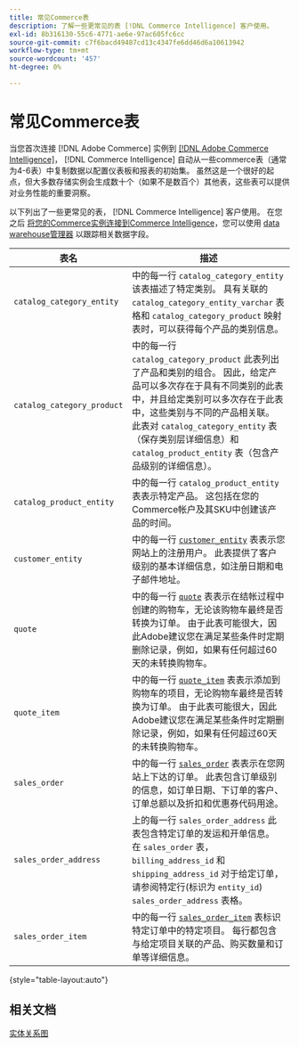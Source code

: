```yaml
---
title: 常见Commerce表
description: 了解一些更常见的表 [!DNL Commerce Intelligence] 客户使用。
exl-id: 8b316130-55c6-4771-ae6e-97ac605fc6cc
source-git-commit: c7f6bacd49487cd13c4347fe6dd46d6a10613942
workflow-type: tm+mt
source-wordcount: '457'
ht-degree: 0%

---
```


# 常见Commerce表

当您首次连接 [!DNL Adobe Commerce] 实例到 [[!DNL Adobe Commerce Intelligence]](../importing-data/integrations/magento.md)， [!DNL Commerce Intelligence] 自动从一些commerce表（通常为4-6表）中复制数据以配置仪表板和报表的初始集。 虽然这是一个很好的起点，但大多数存储实例会生成数十个（如果不是数百个）其他表，这些表可以提供对业务性能的重要洞察。

以下列出了一些更常见的表， [!DNL Commerce Intelligence] 客户使用。 在您之后 [将您的Commerce实例连接到Commerce Intelligence](../../data-analyst/importing-data/integrations/magento.md)，您可以使用 [data warehouse管理器](../../data-analyst/data-warehouse-mgr/tour-dwm.md) 以跟踪相关数据字段。

| 表名 | 描述 |
|---|---|
| `catalog_category_entity` | 中的每一行 `catalog_category_entity` 该表描述了特定类别。 具有关联的 `catalog_category_entity_varchar` 表格和 `catalog_category_product` 映射表时，可以获得每个产品的类别信息。 |
| `catalog_category_product` | 中的每一行 `catalog_category_product` 此表列出了产品和类别的组合。 因此，给定产品可以多次存在于具有不同类别的此表中，并且给定类别可以多次存在于此表中，这些类别与不同的产品相关联。 此表对 `catalog_category_entity` 表（保存类别层详细信息）和 `catalog_product_entity` 表（包含产品级别的详细信息）。 |
| `catalog_product_entity` | 中的每一行 `catalog_product_entity` 表表示特定产品。 这包括在您的Commerce帐户及其SKU中创建该产品的时间。 |
| `customer_entity` | 中的每一行 [`customer_entity`](../data-warehouse-mgr/cust-ent-table.md) 表表示您网站上的注册用户。 此表提供了客户级别的基本详细信息，如注册日期和电子邮件地址。 |
| `quote` | 中的每一行 [`quote`](../data-warehouse-mgr/sales-flat-quote-table.md) 表表示在结帐过程中创建的购物车，无论该购物车最终是否转换为订单。 由于此表可能很大，因此Adobe建议您在满足某些条件时定期删除记录，例如，如果有任何超过60天的未转换购物车。 |
| `quote_item` | 中的每一行 [`quote_item`](../data-warehouse-mgr/sales-flat-quote-item-table.md) 表表示添加到购物车的项目，无论购物车最终是否转换为订单。 由于此表可能很大，因此Adobe建议您在满足某些条件时定期删除记录，例如，如果有任何超过60天的未转换购物车。 |
| `sales_order` | 中的每一行 [`sales_order`](../data-warehouse-mgr/sales-flat-order-table.md) 表表示在您网站上下达的订单。 此表包含订单级别的信息，如订单日期、下订单的客户、订单总额以及折扣和优惠券代码用途。 |
| `sales_order_address` | 上的每一行 `sales_order_address` 此表包含特定订单的发运和开单信息。 在 `sales_order` 表， `billing_address_id` 和 `shipping_address_id` 对于给定订单，请参阅特定行(标识为 `entity_id`) `sales_order_address` 表格。 |
| `sales_order_item` | 中的每一行 [`sales_order_item`](../data-warehouse-mgr/sales-flat-quote-item-table.md) 表标识特定订单中的特定项目。 每行都包含与给定项目关联的产品、购买数量和订单等详细信息。 |

{style="table-layout:auto"}

## 相关文档

[实体关系图](../data-warehouse-mgr/entity-rel-diag.md)
